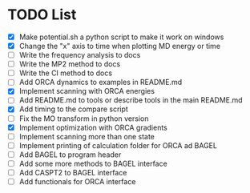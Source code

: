 # TODO List

- [x] Make potential.sh a python script to make it work on windows
- [x] Change the "x" axis to time when plotting MD energy or time
- [ ] Write the frequency analysis to docs
- [ ] Write the MP2 method to docs
- [ ] Write the CI method to docs
- [ ] Add ORCA dynamics to examples in README.md
- [x] Implement scanning with ORCA energies
- [ ] Add README.md to tools or describe tools in the main README.md
- [x] Add timing to the compare script
- [ ] Fix the MO transform in python version
- [x] Implement optimization with ORCA gradients
- [ ] Implement scanning more than one state
- [ ] Implement printing of calculation folder for ORCA ad BAGEL
- [ ] Add BAGEL to program header
- [ ] Add some more methods to BAGEL interface
- [ ] Add CASPT2 to BAGEL interface
- [ ] Add functionals for ORCA interface
